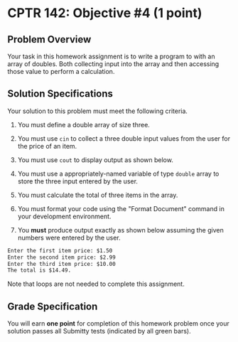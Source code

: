 # CPTR 142: Objective #4 (1 point)

## Problem Overview

Your task in this homework assignment is to write a program to with an array of doubles.
Both collecting input into the array and then accessing those value to perform a calculation.

## Solution Specifications

Your solution to this problem must meet the following criteria.

1. You must define a double array of size three.

1. You must use `cin` to collect a three double input values from the user for the price of an item.

1. You must use `cout` to display output as shown below.

1. You must use a appropriately-named variable of type `double` array to store the three input entered by the user.

1. You must calculate the total of three items in the array.

1. You must format your code using the "Format Document" command in your development environment.

1. You **must** produce output exactly as shown below assuming the given numbers were entered by the user.

```html
Enter the first item price: $1.50
Enter the second item price: $2.99
Enter the third item price: $10.00
The total is $14.49.
```

Note that loops are not needed to complete this assignment.

## Grade Specification

You will earn **one point** for completion of this homework problem once your solution passes all Submitty tests (indicated by all green bars).
